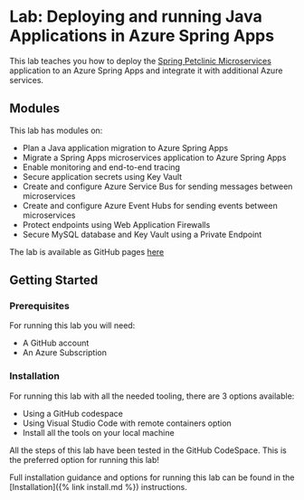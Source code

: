 # Lab: Deploying and running Java Applications in Azure Spring Apps

This lab teaches you how to deploy the [Spring Petclinic Microservices](https://github.com/sebafo/java-microservices-asa-aca-lab/tree/main/src) application to an Azure Spring Apps and integrate it with additional Azure services.

## Modules

This lab has modules on:

* Plan a Java application migration to Azure Spring Apps
* Migrate a Spring Apps microservices application to Azure Spring Apps
* Enable monitoring and end-to-end tracing
* Secure application secrets using Key Vault
* Create and configure Azure Service Bus for sending messages between microservices
* Create and configure Azure Event Hubs for sending events between microservices
* Protect endpoints using Web Application Firewalls
* Secure MySQL database and Key Vault using a Private Endpoint

The lab is available as GitHub pages [here](https://sebafo.github.io/java-microservices-asa-aca-lab/)

## Getting Started

### Prerequisites

For running this lab you will need:

* A GitHub account
* An Azure Subscription

### Installation

For running this lab with all the needed tooling, there are 3 options available:

* Using a GitHub codespace  
* Using Visual Studio Code with remote containers option
* Install all the tools on your local machine

All the steps of this lab have been tested in the GitHub CodeSpace. This is the preferred option for running this lab!

Full installation guidance and options for running this lab can be found in the [Installation]({% link install.md %}) instructions.

